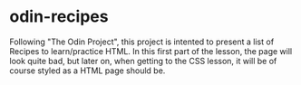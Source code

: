 # odin-recipes

Following "The Odin Project", this project is intented to present
a list of Recipes to learn/practice HTML. In this first part of the
lesson, the page will look quite bad, but later on, when getting to
the CSS lesson, it will be of course styled as a HTML page should be.